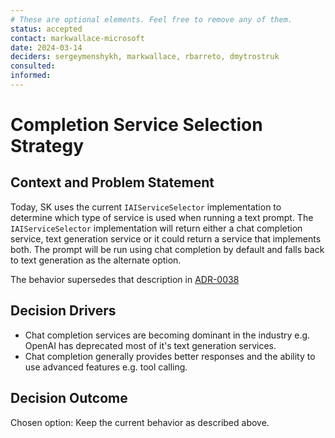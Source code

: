 ```yaml
---
# These are optional elements. Feel free to remove any of them.
status: accepted
contact: markwallace-microsoft
date: 2024-03-14
deciders: sergeymenshykh, markwallace, rbarreto, dmytrostruk
consulted: 
informed: 
---
```


# Completion Service Selection Strategy

## Context and Problem Statement

Today, SK uses the current `IAIServiceSelector` implementation to determine which type of service is used when running a text prompt.
The `IAIServiceSelector` implementation will return either a chat completion service, text generation service or it could return a service that implements both.
The prompt will be run using chat completion by default and falls back to text generation as the alternate option.

The behavior supersedes that description in [ADR-0038](0038-completion-service-selection.md)

## Decision Drivers

- Chat completion services are becoming dominant in the industry e.g. OpenAI has deprecated most of it's text generation services.
- Chat completion generally provides better responses and the ability to use advanced features e.g. tool calling.

## Decision Outcome

Chosen option: Keep the current behavior as described above.
